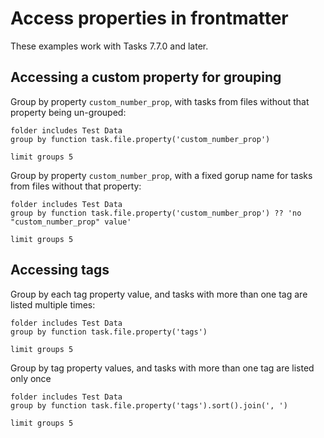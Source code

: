 # Access properties in frontmatter

These examples work with Tasks 7.7.0 and later.

## Accessing a custom property for grouping

Group by property `custom_number_prop`, with tasks from files without that property being un-grouped:

```tasks
folder includes Test Data
group by function task.file.property('custom_number_prop')

limit groups 5
```

Group by property `custom_number_prop`, with a fixed gorup name for tasks from files without that property:

```tasks
folder includes Test Data
group by function task.file.property('custom_number_prop') ?? 'no "custom_number_prop" value'

limit groups 5
```

## Accessing tags

Group by each tag property value, and tasks with more than one tag are listed multiple times:

```tasks
folder includes Test Data
group by function task.file.property('tags')

limit groups 5
```

Group by tag property values, and tasks with more than one tag are listed only once

```tasks
folder includes Test Data
group by function task.file.property('tags').sort().join(', ')

limit groups 5
```
